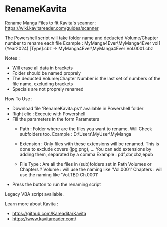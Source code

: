 # RenameKavita
Rename Manga Files to fit Kavita's scanner : https://wiki.kavitareader.com/guides/scanner

The Powershell script will take folder name and deducted Volume/Chapter number to rename each file
Example : 
MyManga4Ever\MyManga4Ever vol1 (Year2024) [Type].cbz → MyManga4Ever\MyManga4Ever Vol.0001.cbz

Notes :
- Will erase all data in brackets
- Folder should be named proprely
- The deducted Volume/Chapter Number is the last set of numbers of the file name, excluding brackets  
- Specials are not proprely renamed


How To Use :
- Download file 'RenameKavita.ps1' available in Powershell folder
- Right clic : Execute with Powershell
- Fill the parameters in the form
    Parameters 
    - Path : Folder where are the files you want to rename. Will Check subfolders too.
    Example : D:\Users\MyUser\MyManga

    - Extension : Only files with these extensions will be renamed. This is done to exclude covers (jpg,png), ...
    You can add extensions by adding them, separated by a comma
    Example : pdf,cbr,cbz,epub

    - File Type : Are all the files in (sub)folders set in Path Volumes or Chapters ?
    Volume : will use the naming like 'Vol.0001'
    Chapters : will use the naming like 'Vol.TBD Ch.0001'
- Press the button to run the renaming script


Legacy VBA script available.



Learn more about Kavita :
- https://github.com/Kareadita/Kavita
- https://www.kavitareader.com/
